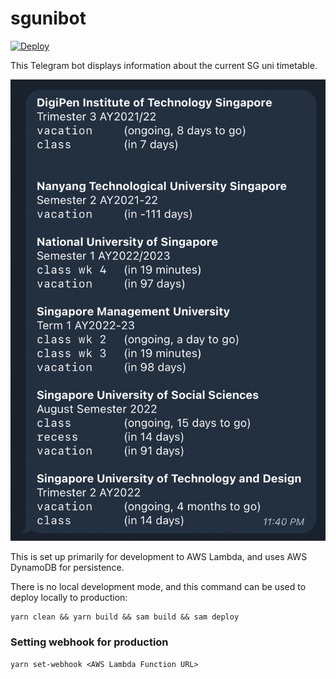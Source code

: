 # sgunibot

[![Deploy](https://github.com/foldaway/sgunibot/actions/workflows/deploy.yml/badge.svg)](https://github.com/foldaway/sgunibot/actions/workflows/deploy.yml)

This Telegram bot displays information about the current SG uni timetable.

![Screenshot of bot message](image.png)

This is set up primarily for development to AWS Lambda, and uses AWS DynamoDB for persistence.

There is no local development mode, and this command can be used to deploy locally to production:
```shell
yarn clean && yarn build && sam build && sam deploy
```

### Setting webhook for production
```shell
yarn set-webhook <AWS Lambda Function URL>
```
